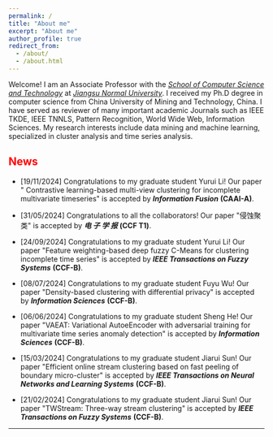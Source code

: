 ```yaml
---
permalink: /
title: "About me"
excerpt: "About me"
author_profile: true
redirect_from: 
  - /about/
  - /about.html
---
```


Welcome!  I am an Associate Professor with the [*School of Computer Science and Technology*](http://eit.jsnu.edu.cn/) at [*Jiangsu Normal University*](http://www.jsnu.edu.cn/). I received my Ph.D degree in computer science from China University of Mining and Technology, China. I have served as reviewer of many important academic Journals such as IEEE TKDE, IEEE TNNLS, Pattern Recognition, World Wide Web, Information Sciences. My research interests include data mining and machine learning, specialized in cluster analysis and time series analysis.

## <font color='red'>News</font>
- [19/11/2024] Congratulations to my graduate student Yurui Li! Our paper " Contrastive learning-based multi-view clustering for incomplete multivariate timeseries" is accepted by ***Information Fusion*** **(CAAI-A)**.

- [31/05/2024] Congratulations to all the collaborators! Our paper "侵蚀聚类" is accepted by ***电 子 学 报*** **(CCF T1)**.

- [24/09/2024] Congratulations to my graduate student Yurui Li! Our paper "Feature weighting-based deep fuzzy C-Means for clustering incomplete time series" is accepted by ***IEEE Transactions on Fuzzy Systems*** **(CCF-B)**.

- [08/07/2024] Congratulations to my graduate student Fuyu Wu! Our paper "Density-based clustering with differential privacy" is accepted by ***Information Sciences*** **(CCF-B)**.

- [06/06/2024] Congratulations to my graduate student Sheng He! Our paper "VAEAT: Variational AutoeEncoder with adversarial training for multivariate time series anomaly detection" is accepted by ***Information Sciences*** **(CCF-B)**.

- [15/03/2024] Congratulations to my graduate student Jiarui Sun! Our paper "Efficient online stream clustering based on fast peeling of boundary micro-cluster" is accepted by ***IEEE Transactions on Neural Networks and Learning Systems*** **(CCF-B)**.

- [21/02/2024] Congratulations to my graduate student Jiarui Sun! Our paper "TWStream: Three-way stream clustering" is accepted by ***IEEE Transactions on Fuzzy Systems*** **(CCF-B)**.

---
<script type="text/javascript" id="clustrmaps" src="//clustrmaps.com/map_v2.js?d=jxuEIV5UnyUCr8818gGupzOz4-gfzfivevnUplvJNhI&cl=ffffff&w=a"></script>